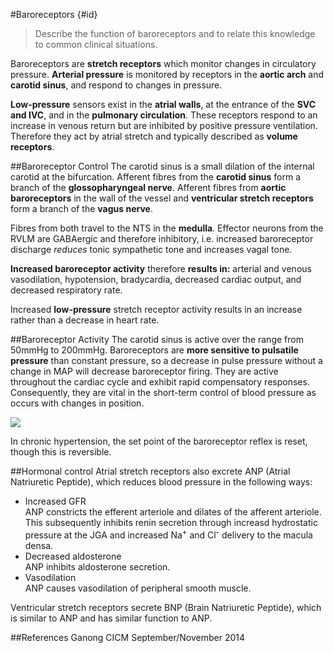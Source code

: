 #Baroreceptors {#id}
> Describe the function of baroreceptors and to relate this knowledge to common clinical situations.

Baroreceptors are **stretch receptors** which monitor changes in circulatory pressure. **Arterial pressure** is monitored by receptors in the **aortic arch** and **carotid sinus**, and respond to changes in pressure.

**Low-pressure** sensors exist in the **atrial walls**, at the entrance of the **SVC and IVC**, and in the **pulmonary circulation**. These receptors respond to an increase in venous return but are inhibited by positive pressure ventilation. Therefore they act by atrial stretch and typically described as **volume receptors**.

##Baroreceptor Control
The carotid sinus is a small dilation of the internal carotid at the bifurcation. Afferent fibres from the **carotid sinus** form a branch of the **glossopharyngeal nerve**. Afferent fibres from **aortic baroreceptors** in the wall of the vessel and **ventricular stretch receptors** form a branch of the **vagus nerve**.

Fibres from both travel to the NTS in the **medulla**. Effector neurons from the RVLM are GABAergic and therefore inhibitory, i.e. increased baroreceptor discharge *reduces* tonic sympathetic tone and increases vagal tone.

**Increased baroreceptor activity** therefore **results in:** arterial and venous vasodilation, hypotension, bradycardia, decreased cardiac output, and decreased respiratory rate.

Increased **low-pressure** stretch receptor activity results in an increase rather than a decrease in heart rate.

##Baroreceptor Activity
The carotid sinus is active over the range from 50mmHg to 200mmHg. Baroreceptors are **more sensitive to pulsatile pressure** than constant pressure, so a decrease in pulse pressure without a change in MAP will decrease baroreceptor firing. They are active throughout the cardiac cycle and exhibit rapid compensatory responses. Consequently, they are vital in the short-term control of blood pressure as occurs with changes in position.

![](http://i.imgur.com/2nOKtB8.jpg?2)

In chronic hypertension, the set point of the baroreceptor reflex is reset, though this is reversible.

##Hormonal control
Atrial stretch receptors also excrete ANP (Atrial Natriuretic Peptide), which reduces blood pressure in the following ways:
* Increased GFR  
  ANP constricts the efferent arteriole and dilates of the afferent arteriole. This subsequently inhibits renin secretion through increasd hydrostatic pressure at the JGA and increased Na<sup>+</sup> and Cl<sup>-</sup> delivery to the macula densa.
* Decreased aldosterone  
  ANP inhibits aldosterone secretion.
* Vasodilation  
  ANP causes vasodilation of peripheral smooth muscle.


Ventricular stretch receptors secrete BNP (Brain Natriuretic Peptide), which is similar to ANP and has similar function to ANP.

##References
Ganong
CICM September/November 2014